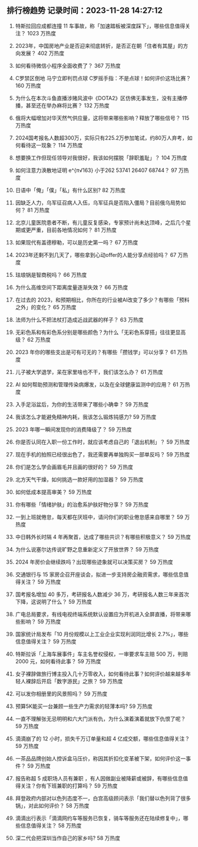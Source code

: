 
## 排行榜趋势 记录时间：2023-11-28 14:27:12
  
  1. 特斯拉回应成都连撞 11 车事故，称「加速踏板被深度踩下」，哪些信息值得关注？ 1023 万热度
    
  2. 2023年，中国房地产业是否迎来彻底转折，是否正在朝「住者有其屋」的方向发展？ 402 万热度
    
  3. 如何看待微信小程序全面收费了？ 367 万热度
    
  4. C罗禁区倒地 马宁立即判罚点球 C罗摇手指：不是点球！如何评价这场比赛？ 160 万热度
    
  5. 为什么在本次斗鱼直播涉赌风波中《DOTA2》区仿佛无事发生，没有主播停播，甚至还在举办麻将比赛？ 132 万热度
    
  6. 俄将大幅增加对华天然气供应量，这将带来哪些影响？释放了哪些信号？ 115 万热度
    
  7. 2024国考报名人数超300万，实际只有225.2万参加笔试，约80万人弃考，如何看待这一现象？ 114 万热度
    
  8. 想要换工作但现任领导对我很好，我该如何摆脱「辞职羞耻」？ 104 万热度
    
  9. 如何注意力涣散地证明 e^{π√163} 小于262 53741 26407 68744？ 97 万热度
    
  10. 日语中「俺」「僕」「私」有什么区别? 82 万热度
    
  11. 因缺乏人力，乌军征召病人入伍，乌军征兵是否陷入僵局？目前俄乌局势如何？ 81 万热度
    
  12. 北京儿童医院患者不断，有儿童反复感染，专家预计尚未达顶峰，之后几个星期或更严重，目前各地情况如何？ 81 万热度
    
  13. 如果现代有盖德穆勒，可以是历史第一吗？ 67 万热度
    
  14. 2023年还剩不到几天了，哪些拿到心动offer的人能分享点经验吗？ 67 万热度
    
  15. 珐琅锅是智商税吗？ 66 万热度
    
  16. 为什么高维空间下距离度量逐渐失效？ 66 万热度
    
  17. 在过去的 2023，和预期相比，你所在的行业被AI改变了多少？有哪些「预料之外」的变化？ 65 万热度
    
  18. 法师为什么不把法杖打造成近战武器的样子？ 63 万热度
    
  19. 无彩色系和有彩色系分别是哪些颜色？为什么「无彩色系穿搭」往往更显高级？ 62 万热度
    
  20. 2023 年你的哪些支出是可有可无的？有哪些「攒钱学」可以分享？ 61 万热度
    
  21. 儿子被大学退学，呆在家里啥也不干，我们该怎么办？ 61 万热度
    
  22. AI 如何帮助预测和管理传染病爆发，以及在全球健康监测中的应用？ 61 万热度
    
  23. 入手足浴盆后，为你的生活带来了哪些小确幸？ 59 万热度
    
  24. 我该怎么才能避免精神内耗，我该怎么锻炼钝感力? 59 万热度
    
  25. 2023 年哪一瞬间发现你的消费降级了？ 59 万热度
    
  26. 你是否认同在入职一份工作时，就应该考虑自己的「退出机制」？ 59 万热度
    
  27. 现在手机的拍照已经很出色了，我还需要再单独购买一部单反吗？ 59 万热度
    
  28. 你们是怎么学会画眉毛并且画的很好的？ 59 万热度
    
  29. 北方天气干燥，如何挑选一款好用的加湿器？ 59 万热度
    
  30. 如何低成本提高审美？ 59 万热度
    
  31. 你有哪些「情绪护肤」的治愈系护肤好物分享？ 59 万热度
    
  32. 一到上班就倦怠，每天都在厌班中，请问你们的职业倦怠感来自哪里？ 59 万热度
    
  33. 中日韩外长时隔 4 年再聚首，达成了哪些共识？有哪些积极意义？ 59 万热度
    
  34. 为什么说塞尔达传说旷野之息重新定义了开放世界？ 59 万热度
    
  35. 2024 年房价会继续跌吗？出现哪些迹象就可以决策买房？ 59 万热度
    
  36. 交通银行与 15 家房企召开座谈会，拟进一步支持房企融资需求，哪些信息值得关注？ 59 万热度
    
  37. 国考报名增加 40 多万，考研报名人数减少 36 万，考研报名人数三年来首次下降，这说明了什么？ 59 万热度
    
  38. 广电总局要求，有线电视终端系统默认设置应为开机进入全屏直播，将带来哪些影响？ 59 万热度
    
  39. 国家统计局发布「10 月份规模以上工业企业实现利润同比增长 2.7%」，哪些信息值得关注？ 59 万热度
    
  40. 特斯拉诉「上海车展事件」车主名誉权侵权，一审要求车主赔 500 万，判赔 2000 元，如何看待此事？ 59 万热度
    
  41. 女子裸辞做旅行博主投入几十万零收入，如何看待此事？如何评价越来越多年轻人裸辞后开启「数字游民」之旅？ 59 万热度
    
  42. 可以发你相册里的风景照吗？ 59 万热度
    
  43. 预算5K能买一台兼顾一些生产力需求的轻薄本吗? 59 万热度
    
  44. 一直不理解张无忌明明和六大门派有仇，为什么演着演着就放下仇恨了呢？ 59 万热度
    
  45. 滴滴崩了的 12 小时，损失千万订单量和超 4 亿成交额，哪些信息值得关注？ 59 万热度
    
  46. 一茶品品牌创始人控诉盒马压价，称因其折扣化变革被下架，如何评价这一事件？ 59 万热度
    
  47. 报告称超 5 成职场人员有兼职 ，有人因做副业被降薪或被辞，有哪些信息值得关注？你有下班兼职的打算吗？ 59 万热度
    
  48. 拜登政府内部对以色列态度不一，白宫高级顾问表示「我们替以色列背了很多锅」，对此如何评价？ 58 万热度
    
  49. 滴滴出行表示「滴滴网约车等服务已恢复，骑车等服务还在陆续修复中」，哪些信息值得关注？ 58 万热度
    
  50. 深二代会把深圳当作自己的家乡吗? 58 万热度
    